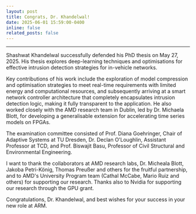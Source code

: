 ```yaml
---
layout: post
title: Congrats, Dr. Khandelwal!
date: 2025-06-01 15:59:00-0400
inline: false
related_posts: false
---
```


*** 

Shashwat Khandelwal successfully defended his PhD thesis on May 27, 2025. His thesis explores deep-learning techniques and optimisations for effective intrusion detection strategies for in-vehicle networks.

Key contributions of his work include the exploration of model compression and optimisation strategies to meet real-time requirements with limited energy and computational resources, and subsequently arriving at a smart network controller architecture that completely encapsulates intrusion detection logic, making it fully transparent to the application. He also worked closely with the AMD research team in Dublin, led by Dr. Michaela Blott, for developing a generalisable extension for accelerating time series models on FPGAs.

The examination committee consisted of Prof. Diana Goehringer, Chair of Adaptive Systems at TU Dresden, Dr. Declan O'Loughlin, Assistant Professor at TCD, and Prof. Biswajit Basu, Professor of Civil Structural and Environmental Engineering.

I want to thank the collaborators at AMD research labs, Dr. Micheala Blott, Jakoba Petri-König, Thomas Preußer and others for the fruitful partnership, and to AMD's University Program team (Cathal McCabe, Mario Ruiz and others) for supporting our research. Thanks also to Nvidia for supporting our research through the GPU grant. 

Congratulations, Dr. Khandelwal, and best wishes for your success in your new role at ARM.

